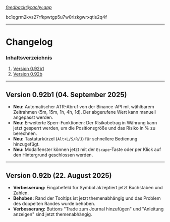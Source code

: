 *feedback@cachy.app*

bc1qgrm2kvs27rfkpwtgp5u7w0rlzkgwrxqtls2q4f

***

# Changelog

### Inhaltsverzeichnis
1.  [Version 0.92b1](#v0.92b1)
2.  [Version 0.92b](#v0.92b)

---

## <a name="v0.92b1"></a>Version 0.92b1 (04. September 2025)
- **Neu:** Automatischer ATR-Abruf von der Binance-API mit wählbarem Zeitrahmen (5m, 15m, 1h, 4h, 1d). Der abgerufene Wert kann manuell angepasst werden.
- **Neu:** Erweiterte Sperr-Funktionen: Der Risikobetrag in Währung kann jetzt gesperrt werden, um die Positionsgröße und das Risiko in % zu berechnen.
- **Neu:** Tastaturkürzel (`Alt+L/S/R/J`) für schnellere Bedienung hinzugefügt.
- **Neu:** Modalfenster können jetzt mit der `Escape`-Taste oder per Klick auf den Hintergrund geschlossen werden.

---

## <a name="v0.92b"></a>Version 0.92b (22. August 2025)
- **Verbesserung:** Eingabefeld für Symbol akzeptiert jetzt Buchstaben und Zahlen.
- **Behoben:** Rand der Tooltips ist jetzt themenabhängig und das Problem des doppelten Randes wurde behoben.
- **Verbesserung:** Buttons "Trade zum Journal hinzufügen" und "Anleitung anzeigen" sind jetzt themenabhängig.
